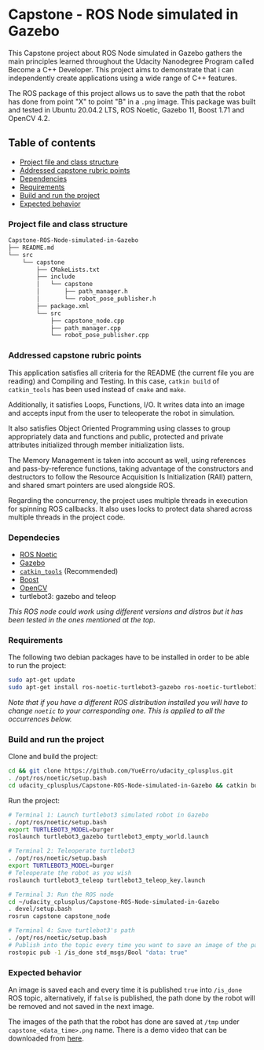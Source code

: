 # Capstone - ROS Node simulated in Gazebo
This Capstone project about ROS Node simulated in Gazebo gathers the main principles learned throughout the Udacity Nanodegree Program called Become a C++ Developer. This project aims to demonstrate that i can independently create applications using a wide range of C++ features.

The ROS package of this project allows us to save the path that the robot has done from point "X" to point "B" in a `.png` image. This package was built and tested in Ubuntu 20.04.2 LTS, ROS Noetic, Gazebo 11, Boost 1.71 and OpenCV 4.2.

## Table of contents
* [Project file and class structure](#Project-file-and-class-structure)
* [Addressed capstone rubric points](#Addressed-capstone-rubric-points)
* [Dependencies](#Dependecies)
* [Requirements](#Requirements)
* [Build and run the project](#Build-and-run-the-project)
* [Expected behavior](#Expected-behavior)

### Project file and class structure
```sh
Capstone-ROS-Node-simulated-in-Gazebo
├── README.md
└── src
    └── capstone
        ├── CMakeLists.txt
        ├── include
        │   └── capstone
        │       ├── path_manager.h
        │       └── robot_pose_publisher.h
        ├── package.xml
        └── src
            ├── capstone_node.cpp
            ├── path_manager.cpp
            └── robot_pose_publisher.cpp
```

### Addressed capstone rubric points
This application satisfies all criteria for the README (the current file you are reading) and Compiling and Testing. In this case, `catkin build` of `catkin_tools` has been used instead of `cmake` and `make`.

Additionally, it satisfies Loops, Functions, I/O. It writes data into an image and accepts input from the user to teleoperate the robot in simulation.

It also satisfies Object Oriented Programming using classes to group appropriately data and functions and public, protected and private attributes initialized through member initialization lists.

The Memory Management is taken into account as well, using references and pass-by-reference functions, taking advantage of the constructors and destructors to follow the Resource Acquisition Is Initialization (RAII) pattern, and shared smart pointers are used alongside ROS.

Regarding the concurrency, the project uses multiple threads in execution for spinning ROS callbacks. It also uses locks to protect data shared across multiple threads in the project code.

### Dependecies
* [ROS Noetic](http://wiki.ros.org/noetic/Installation)
* [Gazebo](http://gazebosim.org/tutorials?tut=install_ubuntu)
* [`catkin_tools`](https://catkin-tools.readthedocs.io/en/latest/installing.html) (Recommended)
* [Boost](https://www.howtoinstall.me/ubuntu/18-04/libboost-all-dev/)
* [OpenCV](https://learncybers.com/how-to-install-opencv-on-ubuntu-20-04/#Installing_OpenCV_from_the_Ubuntu_Repository)
* turtlebot3: gazebo and teleop

_This ROS node could work using different versions and distros but it has been tested in the ones mentioned at the top._

### Requirements
The following two debian packages have to be installed in order to be able to run the project:
```sh
sudo apt-get update
sudo apt-get install ros-noetic-turtlebot3-gazebo ros-noetic-turtlebot3-teleop
```
_Note that if you have a different ROS distribution installed you will have to change `noetic` to your corresponding one. This is applied to all the occurrences below._

### Build and run the project
Clone and build the project:
```sh
cd && git clone https://github.com/YueErro/udacity_cplusplus.git
. /opt/ros/noetic/setup.bash
cd udacity_cplusplus/Capstone-ROS-Node-simulated-in-Gazebo && catkin build
```

Run the project:
```sh
# Terminal 1: Launch turtlebot3 simulated robot in Gazebo
. /opt/ros/noetic/setup.bash
export TURTLEBOT3_MODEL=burger
roslaunch turtlebot3_gazebo turtlebot3_empty_world.launch

# Terminal 2: Teleoperate turtlebot3
. /opt/ros/noetic/setup.bash
export TURTLEBOT3_MODEL=burger
# Teleoperate the robot as you wish
roslaunch turtlebot3_teleop turtlebot3_teleop_key.launch

# Terminal 3: Run the ROS node
cd ~/udacity_cplusplus/Capstone-ROS-Node-simulated-in-Gazebo
. devel/setup.bash
rosrun capstone capstone_node

# Terminal 4: Save turtlebot3's path
. /opt/ros/noetic/setup.bash
# Publish into the topic every time you want to save an image of the path that the robot did until that time
rostopic pub -1 /is_done std_msgs/Bool "data: true"
```

### Expected behavior
An image is saved each and every time it is published `true` into `/is_done` ROS topic, alternatively, if `false` is published, the path done by the robot will be removed and not saved in the next image.

The images of the path that the robot has done are saved at `/tmp` under `capstone_<data_time>.png` name.
There is a demo video that can be downloaded from [here](https://github.com/YueErro/udacity_cplusplus/raw/master/Capstone-ROS-Node-simulated-in-Gazebo/demo.mp4).
